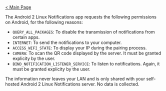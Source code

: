 [< Main Page](index.md)

The Android 2 Linux Notifications app requests the following permissions on Android, for the following reasons:
- `QUERY_ALL_PACKAGES`: To disable the transmission of notifications from certain apps.
- `INTERNET`: To send the notifications to your computer.
- `ACCESS_WIFI_STATE`: To display your IP during the pairing process.
- `CAMERA`: To scan the QR code displayed by the server. It must be granted explicity by the user.
- `BIND_NOTIFICATION_LISTENER_SERVICE`: To listen to notifications. Again, it must be granted explicity by the user.

The information never leaves your LAN and is only shared with your self-hosted Android 2 Linux Notifications server. No data is collected.
